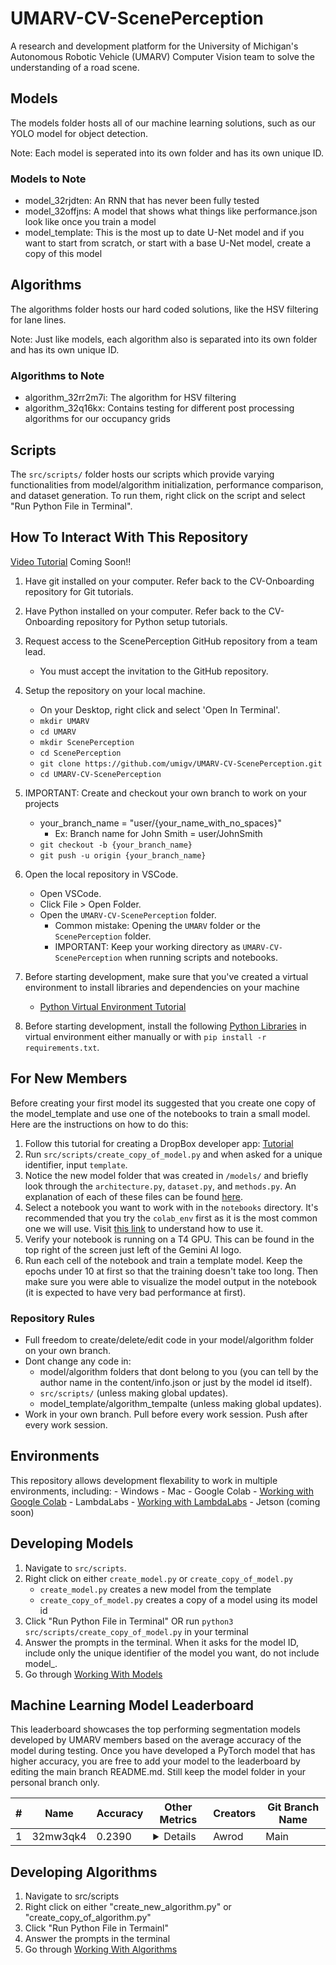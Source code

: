 # UMARV-CV-ScenePerception

A research and development platform for the University of Michigan's Autonomous Robotic Vehicle (UMARV) Computer Vision team to solve the understanding of a road scene.

## Models

The models folder hosts all of our machine learning solutions, such as our YOLO model for object detection.

Note: Each model is seperated into its own folder and has its own unique ID.

### Models to Note

- model_32rjdten: An RNN that has never been fully tested
- model_32offjns: A model that shows what things like performance.json look like once you train a model
- model_template: This is the most up to date U-Net model and if you want to start from scratch, or start with a base U-Net model, create a copy of this model


## Algorithms

The algorithms folder hosts our hard coded solutions, like the HSV filtering for lane lines. 

Note: Just like models, each algorithm also is separated into its own folder and has its own unique ID.

### Algorithms to Note

- algorithm_32rr2m7i: The algorithm for HSV filtering
- algorithm_32q16kx: Contains testing for different post processing algorithms for our occupancy grids

## Scripts

The `src/scripts/` folder hosts our scripts which provide varying functionalities from model/algorithm initialization, performance comparison, and dataset generation. To run them, right click on the script and select "Run Python File in Terminal".

## How To Interact With This Repository

[Video Tutorial](https://youtube.com) Coming Soon!!<!-- TODO Create video and add link -->

1. Have git installed on your computer. Refer back to the CV-Onboarding repository for Git tutorials.
2. Have Python installed on your computer. Refer back to the CV-Onboarding repository for Python setup tutorials.
3. Request access to the ScenePerception GitHub repository from a team lead.
    - You must accept the invitation to the GitHub repository.
4. Setup the repository on your local machine.
    - On your Desktop, right click and select 'Open In Terminal'.
    - ```mkdir UMARV```
    - ```cd UMARV```
    - ```mkdir ScenePerception```
    - ```cd ScenePerception```
    - ```git clone https://github.com/umigv/UMARV-CV-ScenePerception.git```
    - ```cd UMARV-CV-ScenePerception```

5. IMPORTANT: Create and checkout your own branch to work on your projects
    - your_branch_name = "user/{your_name_with_no_spaces}"
        - Ex: Branch name for John Smith = user/JohnSmith
    - ```git checkout -b {your_branch_name}```
    - ```git push -u origin {your_branch_name}```
5. Open the local repository in VSCode.
    - Open VSCode.
    - Click File > Open Folder.
    - Open the `UMARV-CV-ScenePerception` folder.
        - Common mistake: Opening the `UMARV` folder or the `ScenePerception` folder.
        - IMPORTANT: Keep your working directory as `UMARV-CV-ScenePerception` when running scripts and notebooks.
6. Before starting development, make sure that you've created a virtual environment to install libraries and dependencies on your machine
    - [Python Virtual Environment Tutorial](https://eecs485staff.github.io/p1-insta485-static/setup_virtual_env.html)
8. Before starting development, install the following [Python Libraries](https://github.com/umigv/UMARV-CV-ScenePerception/blob/main/docs/requirements.md) in virtual environment either manually or with ```pip install -r requirements.txt```.

## For New Members
Before creating your first model its suggested that you create one copy of the model_template and use one of the notebooks to train a small model. Here are the instructions on how to do this:

1. Follow this tutorial for creating a DropBox developer app: [Tutorial](docs/creating_access_tokens.md)
2. Run `src/scripts/create_copy_of_model.py` and when asked for a unique identifier, input `template`.
3. Notice the new model folder that was created in `/models/` and briefly look through the `architecture.py`, `dataset.py`, and `methods.py`. An explanation of each of these files can be found [here](docs/creating_models.md).
4. Select a notebook you want to work with in the `notebooks` directory. It's recommended that you try the `colab_env` first as it is the most common one we will use. Visit [this link](docs/working_with_environments.md) to understand how to use it. 
5. Verify your notebook is running on a T4 GPU. This can be found in the top right of the screen just left of the Gemini AI logo.
6. Run each cell of the notebook and train a template model. Keep the epochs under 10 at first so that the training doesn't take too long. Then make sure you were able to visualize the model output in the notebook (it is expected to have very bad performance at first).

### Repository Rules

- Full freedom to create/delete/edit code in your model/algorithm folder on your own branch.
- Dont change any code in:
    - model/algorithm folders that dont belong to you (you can tell by the author name in the content/info.json or just by the model id itself).
    - `src/scripts/` (unless making global updates).
    - model_template/algorithm_tempalte (unless making global updates).
- Work in your own branch. Pull before every work session. Push after every work session.

## Environments

This repository allows development flexability to work in multiple environments, including:
    - Windows
    - Mac
    - Google Colab - [Working with Google Colab](https://github.com/umigv/UMARV-CV-ScenePerception/blob/main/docs/working_with_environments.md#google-colab)
    - LambdaLabs - [Working with LambdaLabs](https://github.com/umigv/UMARV-CV-ScenePerception/blob/main/docs/working_with_environments.md#lambdalabs)
    - Jetson (coming soon)

## Developing Models

1. Navigate to `src/scripts`.
2. Right click on either `create_model.py` or `create_copy_of_model.py`
    - `create_model.py` creates a new model from the template
    - `create_copy_of_model.py` creates a copy of a model using its model id
3. Click "Run Python File in Terminal" OR run `python3 src/scripts/create_copy_of_model.py` in your terminal
4. Answer the prompts in the terminal. When it asks for the model ID, include only the unique identifier of the model you want, do not include model_.
5. Go through [Working With Models](https://github.com/umigv/UMARV-CV-ScenePerception/blob/main/docs/creating_models.md)

## Machine Learning Model Leaderboard

This leaderboard showcases the top performing segmentation models developed by UMARV members based on the average accuracy of the model during testing. Once you have developed a PyTorch model that has higher accuracy, you are free to add your model to the leaderboard by editing the main branch README.md. Still keep the model folder in your personal branch only.

| #   | Name | Accuracy | Other Metrics | Creators | Git Branch Name
| --- | ---- |---- | ---- | ---------- | ---- |
| 1   | 32mw3qk4 | 0.2390 | <details> Mean IoU: 0.1083; Mean Dice Coeffecient: 0.1872 </details> | Awrod | Main |

## Developing Algorithms

1. Navigate to src/scripts
2. Right click on either "create_new_algorithm.py" or "create_copy_of_algorithm.py"
3. Click "Run Python File in Termainl"
4. Answer the prompts in the terminal
5. Go through [Working With Algorithms](https://github.com/umigv/UMARV-CV-ScenePerception/blob/users/AHT/docs/creating_algorithms.md)
